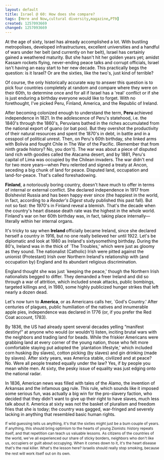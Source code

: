 ```yaml
---
layout: default
title: Israel @ 60: How does she compare?
tags: [Here and Now,cultural diversity,magazine,PT9]
created: 1257093669
changed: 1257093669
---
```

<p><span class="Apple-style-span" style="font-size: 12px; line-height: 16px; ">
<p style="margin-top: 0px; margin-right: 0px; margin-bottom: 1em; margin-left: 0px; background-image: none; background-repeat: repeat; background-attachment: scroll; -webkit-background-clip: initial; -webkit-background-origin: initial; background-color: white; background-position: 0% 50%; "><span style="color: black; ">At the age of sixty, Israel has already accomplished a lot. With bustling metropolises, developed infrastructures, excellent universities and a handful of wars under her belt (and currently on her belt), Israel has certainly gained a weathered maturity. But she hasn't hit her golden years yet; amidst Kassam rockets flying, never-ending peace talks and corrupt officials, Israel isn't having&nbsp;<o:p></o:p></span><span style="color: black; ">an easy start to her new decade. This practically begs the question: is it Israel? Or are the sixties, like the two's, just kind of terrible?<o:p></o:p></span></p>
<p style="margin-top: 0px; margin-right: 0px; margin-bottom: 1em; margin-left: 0px; background-image: none; background-repeat: repeat; background-attachment: scroll; -webkit-background-clip: initial; -webkit-background-origin: initial; background-color: white; background-position: 0% 50%; "><span style="color: black; ">Of course, the only historically accurate way to answer this question is to pick four countries completely at random and compare where they were on their 60th, to determine once and for all if Israel has a 'real' conflict or if she is just enduring a birthday everyone would like to forget. With no forethought, I've picked Peru, Finland, America, and the Republic of Ireland.<o:p></o:p></span></p>
<p style="margin-top: 0px; margin-right: 0px; margin-bottom: 1em; margin-left: 0px; background-image: none; background-repeat: repeat; background-attachment: scroll; -webkit-background-clip: initial; -webkit-background-origin: initial; background-color: white; background-position: 0% 50%; "><span style="color: black; ">After becoming colonized enough to understand the term,&nbsp;<strong>Peru&nbsp;</strong>achieved independence in 1821. In the adolescence of Peru's statehood, i.e. the 1840's through the 1860's, Peruvians bathed in the riches accumulated from the national export of guano (or bat poo). But they overshot the productivity of their natural resources and spent the 1870's in debt, in battle and in a cesspool of political unrest. Then, on Peru's 60th birthday, she linked arms with Bolivia and fought Chile in The War of the Pacific. (Remember that from ninth grade history? No, you don't). The war was about a piece of disputed land rich with goodies called the Atacama desert, and by 1881, Peru's capital of Lima was occupied by the Chilean invaders. The war didn't end for two more years&mdash;when Peru relented and signed a treaty at Ancon, seceding a big chunk of land for peace. Disputed land, occupation and land-for-peace. That's called foreshadowing.<o:p></o:p></span></p>
<p style="margin-top: 0px; margin-right: 0px; margin-bottom: 1em; margin-left: 0px; background-image: none; background-repeat: repeat; background-attachment: scroll; -webkit-background-clip: initial; -webkit-background-origin: initial; background-color: white; background-position: 0% 50%; "><strong><span style="color: black; ">Finland</span></strong><span style="color: black; ">, a notoriously boring country, doesn't have much to offer in terms of internal or external conflict. She declared independence in 1917 from Bolshevist Russia and has been happy ever since (the happiest in the world, in fact, according to a&nbsp;<em>Reader's Digest&nbsp;</em>study published this past fall). But not so fast: the 1970's in Finland reveal a blemish. That's the decade when the country's heart disease death rate was the highest in the whole world. Finland's war on her 60th birthday was, in fact, taking place internally&mdash;literally within her internal organs.<o:p></o:p></span></p>
<p style="margin-top: 0px; margin-right: 0px; margin-bottom: 1em; margin-left: 0px; background-image: none; background-repeat: repeat; background-attachment: scroll; -webkit-background-clip: initial; -webkit-background-origin: initial; background-color: white; background-position: 0% 50%; "><span style="color: black; ">It's tricky to say when&nbsp;<strong>Ireland&nbsp;</strong>officially became Ireland, since she declared herself a country in 1916, but no one really believed her until 1922. Let's be diplomatic and look at 1980 as Ireland's sixtysomething birthday. During the 80's, Ireland was in the thick of `The Troubles,' which were just as gloomy as they sound. The nationalist (Catholic) Irish were pitted against the unionist (Protestant) Irish over Northern Ireland's relationship with (and occupation by) England and its abundant religious discrimination.<o:p></o:p></span></p>
<p style="margin-top: 0px; margin-right: 0px; margin-bottom: 1em; margin-left: 0px; background-image: none; background-repeat: repeat; background-attachment: scroll; -webkit-background-clip: initial; -webkit-background-origin: initial; background-color: white; background-position: 0% 50%; "><span style="color: black; ">England thought she was just `keeping the peace,' though the Northern Irish nationalists begged to differ. They demanded a freer Ireland and did so through a war of attrition, which included sneak attacks, public bombings, targeted killings and, in 1980, some highly publicized hunger strikes that left nearly a dozen dead.<o:p></o:p></span></p>
<p style="margin-top: 0px; margin-right: 0px; margin-bottom: 1em; margin-left: 0px; background-image: none; background-repeat: repeat; background-attachment: scroll; -webkit-background-clip: initial; -webkit-background-origin: initial; background-color: white; background-position: 0% 50%; "><span style="color: black; ">Let's now turn to&nbsp;<strong>America</strong>, or as Americans calls her, `God's Country.' After centuries of plagues, public humiliation of the natives and innumerable apple pies, independence was declared in 1776 (or, if you prefer the Red Coat account, 1783).<o:p></o:p></span></p>
<p style="margin-top: 0px; margin-right: 0px; margin-bottom: 1em; margin-left: 0px; background-image: none; background-repeat: repeat; background-attachment: scroll; -webkit-background-clip: initial; -webkit-background-origin: initial; background-color: white; background-position: 0% 50%; "><span style="color: black; ">By 1836, the US had already spent several decades yelling &ldquo;manifest destiny!&rdquo; at anyone who would (or wouldn't) listen, inciting brutal wars with the neighbors and trading land for beads. While the friskier Americans were grabbing land at every corner of the young nation, those who felt more comfortable staying put adopted the `plantation lifestyle,' which included corn husking (by slaves), cotton picking (by slaves) and gin drinking (made by slaves). After sixty years, was America stable, civilized and at peace? No. Were all people treated equally under the law? Yes, if by people you mean white men. At sixty, the pesky issue of equality was just edging onto the national radar.<o:p></o:p></span></p>
<p style="margin-top: 0px; margin-right: 0px; margin-bottom: 1em; margin-left: 0px; background-image: none; background-repeat: repeat; background-attachment: scroll; -webkit-background-clip: initial; -webkit-background-origin: initial; background-color: white; background-position: 0% 50%; "><span style="color: black; ">In 1836, American news was filled with tales of the Alamo, the invention of Arkansas and the infamous gag rule. This rule, which sounds like it imposed some serious fun, was actually a big win for the pro-slavery faction, who decided that they didn't want to give up their right to have slaves, much less talk about it. America at sixty was not the basket of pluralism and freedom fries that she is today; the country was gagged, war-fringed and severely lacking in anything that resembled basic human rights.<o:p></o:p></span></p>
</span></p>
<p><span class="Apple-style-span" style="font-size: 12px; line-height: 16px; ">If wild guessing tells us anything, it's that the sixties might just be a bum couple of years. If anything, this should bring optimism to the hearts of young Zionists: history repeats itself, and that repetition can teach us valuable lessons. As citizens of the countries of the world, we've all experienced our share of sticky borders, neighbors who don't like us, occupiers or guilt about occupying. When it comes down to it, it's the heart disease that's the real killer. What's the lesson here? Israelis should really stop smoking, because the rest will work itself out on its own.</span>&nbsp;</p>